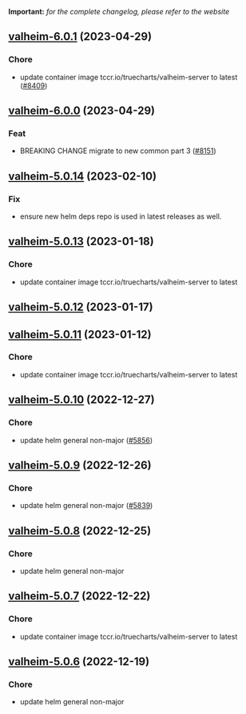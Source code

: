 **Important:**
*for the complete changelog, please refer to the website*




## [valheim-6.0.1](https://github.com/truecharts/charts/compare/valheim-6.0.0...valheim-6.0.1) (2023-04-29)

### Chore

- update container image tccr.io/truecharts/valheim-server to latest ([#8409](https://github.com/truecharts/charts/issues/8409))
  
  


## [valheim-6.0.0](https://github.com/truecharts/charts/compare/valheim-5.0.14...valheim-6.0.0) (2023-04-29)

### Feat

- BREAKING CHANGE migrate to new common part 3 ([#8151](https://github.com/truecharts/charts/issues/8151))
  
  


## [valheim-5.0.14](https://github.com/truecharts/charts/compare/valheim-5.0.13...valheim-5.0.14) (2023-02-10)

### Fix

- ensure new helm deps repo is used in latest releases as well.
  
  


## [valheim-5.0.13](https://github.com/truecharts/charts/compare/valheim-5.0.12...valheim-5.0.13) (2023-01-18)

### Chore

- update container image tccr.io/truecharts/valheim-server to latest
  
  


## [valheim-5.0.12](https://github.com/truecharts/charts/compare/valheim-5.0.11...valheim-5.0.12) (2023-01-17)




## [valheim-5.0.11](https://github.com/truecharts/charts/compare/valheim-5.0.10...valheim-5.0.11) (2023-01-12)

### Chore

- update container image tccr.io/truecharts/valheim-server to latest
  
  


## [valheim-5.0.10](https://github.com/truecharts/charts/compare/valheim-5.0.9...valheim-5.0.10) (2022-12-27)

### Chore

- update helm general non-major ([#5856](https://github.com/truecharts/charts/issues/5856))
  
  


## [valheim-5.0.9](https://github.com/truecharts/charts/compare/valheim-5.0.8...valheim-5.0.9) (2022-12-26)

### Chore

- update helm general non-major ([#5839](https://github.com/truecharts/charts/issues/5839))
  
  


## [valheim-5.0.8](https://github.com/truecharts/charts/compare/valheim-5.0.7...valheim-5.0.8) (2022-12-25)

### Chore

- update helm general non-major
  
  


## [valheim-5.0.7](https://github.com/truecharts/charts/compare/valheim-5.0.6...valheim-5.0.7) (2022-12-22)

### Chore

- update container image tccr.io/truecharts/valheim-server to latest
  
  


## [valheim-5.0.6](https://github.com/truecharts/charts/compare/valheim-5.0.5...valheim-5.0.6) (2022-12-19)

### Chore

- update helm general non-major
  
  
